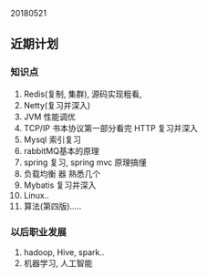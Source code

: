 20180521

## 近期计划

### 知识点
1. Redis(复制, 集群), 源码实现粗看, 
2. Netty(复习并深入)
2. JVM 性能调优
2. TCP/IP 书本协议第一部分看完   HTTP 复习并深入
3. Mysql 索引复习
4. rabbitMQ基本的原理
5. spring 复习, spring mvc 原理搞懂
6. 负载均衡 器 熟悉几个
7. Mybatis 复习并深入
8. Linux..
9. 算法(第四版).....


### 以后职业发展
1. hadoop, Hive, spark..
2. 机器学习, 人工智能